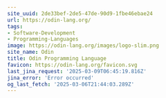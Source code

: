 ```yaml
---
site_uuid: 2de33bef-2de5-47de-90d9-1fbe46ebae24
url: https://odin-lang.org/
tags:
- Software-Development
- Programming-Languages
image: https://odin-lang.org/images/logo-slim.png
site_name: Odin
title: Odin Programming Language
favicon: https://odin-lang.org/favicon.svg
last_jina_request: '2025-03-09T06:45:19.816Z'
jina_error: 'Error occurred'
og_last_fetch: '2025-03-06T21:44:03.289Z'
---
```


